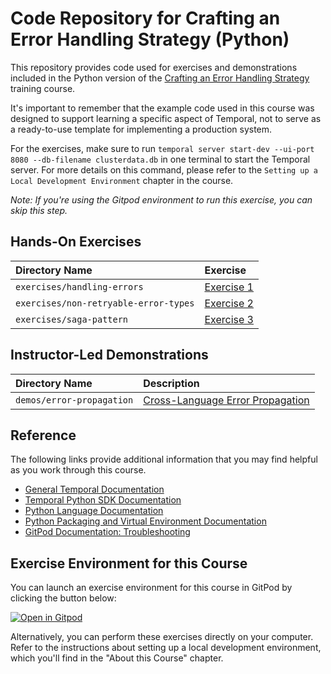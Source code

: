 # Code Repository for Crafting an Error Handling Strategy (Python)

This repository provides code used for exercises and demonstrations
included in the Python version of the [Crafting an Error Handling Strategy](https://learn.temporal.io/courses/crafting-error-strategy)
training course.

It's important to remember that the example code used in this course was designed 
to support learning a specific aspect of Temporal, not to serve as a ready-to-use 
template for implementing a production system.

For the exercises, make sure to run `temporal server start-dev --ui-port 8080 --db-filename clusterdata.db` 
in one terminal to start the Temporal server. For more details on this command,
please refer to the `Setting up a Local Development Environment` chapter in the
course. 

*Note: If you're using the Gitpod environment to run this exercise, you can skip this step.*

## Hands-On Exercises

| Directory Name                           | Exercise                                                    |
| :--------------------------------------- | :---------------------------------------------------------- |
| `exercises/handling-errors`              | [Exercise 1](exercises/handling-errors/README.md)           |
| `exercises/non-retryable-error-types`    | [Exercise 2](exercises/non-retryable-error-types/README.md) |
| `exercises/saga-pattern`        | [Exercise 3](exercises/saga-pattern/README.md)                       |

## Instructor-Led Demonstrations

| Directory Name            | Description                                                         |
| :------------------------ | :------------------------------------------------------------------ |
| `demos/error-propagation` | [Cross-Language Error Propagation](demos/error-propagation/README.md) |

## Reference

The following links provide additional information that you may find helpful as
you work through this course.

- [General Temporal Documentation](https://docs.temporal.io/)
- [Temporal Python SDK Documentation](https://python.temporal.io/)
- [Python Language Documentation](https://docs.python.org/3/)
- [Python Packaging and Virtual Environment Documentation](https://packaging.python.org/en/latest/tutorials/installing-packages/#creating-virtual-environments)
- [GitPod Documentation: Troubleshooting](https://www.gitpod.io/docs/troubleshooting)

## Exercise Environment for this Course

You can launch an exercise environment for this course in GitPod by clicking the
button below:

[![Open in Gitpod](https://gitpod.io/button/open-in-gitpod.svg)](https://gitpod.io/#https://github.com/temporalio/edu-errors-python-code)

Alternatively, you can perform these exercises directly on your computer. Refer 
to the instructions about setting up a local development environment, which you'll 
find in the "About this Course" chapter.
